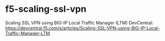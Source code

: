 # f5-scaling-ssl-vpn
Scaling SSL VPN using BIG-IP Local Traffic Manager (LTM)
DevCentral: https://devcentral.f5.com/s/articles/Scaling-SSL-VPN-using-BIG-IP-Local-Traffic-Manager-LTM
